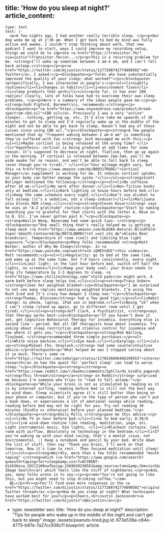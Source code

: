 title: 'How do you sleep at night?'
article_content:
  -
    type: text
    text: |-
      <p>A few nights ago, I had another really terrible sleep. </p><p>Our dog woke me up at 2:30 am. When I got back to bed my mind was fully active and awake. I couldn't stop thinking about work, that new podcast I want to start, ways I could improve my recording setup, things we could do to improve <a href="https://transistor.fm/?via=justin">Transistor.fm</a>...</p><p>This is a recurring problem for me. <strong>I'll wake up sometime between 2 am-4 am, and I can't fall back asleep.</strong></p><p><a href="https://twitter.com/mijustin/status/1177208742774890502">On Twitter</a>, I asked:</p><blockquote><p>"Folks who have substantially improved the quality of your sleep: what worked?"</p></blockquote><p>Specifically, I was interested in people's:</p><ul><li>nightly routines</li><li>changes in habits</li><li>environment fixes</li><li>sleep products that work</li></ul><p>So far, it has over 200 replies! Clearly, lots of folks have had to overcome their own sleep problems. </p><p>Here's a summary of the ideas people gave me:</p><p><strong>Josh Pigford, Baremetrics, recommends:</strong></p><blockquote><p>“<a href="https://www.onyxandrose.com/product/broad-spectrum-cbd-oil">CBD oil</a>. Previously I was a very "active" sleeper...talking, getting up, etc. It'd also take me upwards of 30 minutes to get to sleep and I'd regularly wake up in the middle of the night and not be able to get back to sleep. Haven't had any of those issues since using CBD oil.”</p></blockquote><p><strong>A few people mentioned that my "frequent waking between 2 am-4 am" is something they've suffered with too.</strong> Josh messaged me with this:</p><ul><li>Maybe cortisol is being released at the wrong time? </li><li>"Hypothesis: cortisol is being produced at odd times for some reason. It’s supposed to decrease at night, flatline, then go up again in the morning. If cortisol is released between 2am-3am, you'll be wide awake for no reason, and won't be able to fall back to sleep (even though you're tired)." </li><li>"Your mileage might vary, but this <a href="https://www.amazon.com/dp/B0031TRUOG/">Cortisol Manager</a> supplement is working for me. It reduces cortisol uptake, so your body can better manage the spike."</li></ul><p><strong>Scott Bolinger mentioned the following:</strong></p><ul><li>No caffeine after 10 am.</li><li>No work after dinner.</li><li>Non-fiction books only at bedtime.</li><li>Dark lighting in house hours before bed.</li><li>Keep the same schedule every night.</li><li>Don’t use alcohol to fall asleep (it’s a sedative, not a sleep-inducer)</li><li>Marijuana also blocks REM sleep.</li></ul><p><strong>Steven Kovar</strong> says he uses an "A-Z gratitude" routine:</p><blockquote><p>"Start by naming something you're grateful for that starts with the letter A. Move on to B. Etc. I've never gotten past K.”</p></blockquote><p><strong>Wailin Wong, Basecamp had some quick tips: </strong></p><blockquote><p>“One small thing that's really helped me is getting a sleep mask (<a href="https://www.amazon.com/ALASKA-Natural-Blindfold-Super-Smooth-Contoured/dp/B073LQNRN1?ref_=ast_sto_dp">Alaska Bear brand</a>). Temperature of room (cool) and limiting blue light exposure.”</p></blockquote><p>Many folks recommended <strong>Matt Walker, author of Why We Sleep</strong>. In <a href="https://www.youtube.com/watch?v=X-iQHE5tdUI">this video</a>, Matt recommends:</p><ul><li>Regularity: go to bed at the same time, and wake up at the same time. Get 7-9 hours consistently, every night.</li><li>Limit light: in the last hour before bed, switch off half the lights, no screens</li><li>Keep your body cool: your brain needs to drop its temperature by 2-3 degrees to sleep. <a href="https://www.chilitechnology.com/">Cold pads</a> might work. A warm bath before sleep helps too.</li></ul><p><strong>Tracy Osborn </strong>likes her weighted blanket:</p><blockquote><p>"I am surprised to not see many replies mentioning weighted blankets. I’m using the Hush Iced and It’s crazy how deeper I sleep now."</p></blockquote><p><strong>Thomas, Blossom</strong> had a few good tips:</p><ul><li>Habit change: no phone, laptop, iPad use in bedroom.</li><li>Being “ok” when I can’t sleep (stand up again, go to different room until I get tired).</li></ul><p><strong>Jeff Clark, a Psychiatrist, </strong>says that therapy works best:</p><blockquote><p>"If you haven't done it yet, get Cognitive Behavioral Therapy for insomnia. Everything else is second line – period. Not all CBT therapists know about insomnia. Try asking about sleep restriction and stimulus control for insomnia and see where it gets you."</p></blockquote><p><strong>Rob Walling, TinySeed, </strong>recommended three simple purchases:</p><ul><li>White noise machine.</li><li>Eye mask.</li><li>Earplugs.</li></ul><p><strong>Mikael Cho, Unsplash,</strong> had some counterintuitive advice:</p><blockquote><p>"What helped me was I stopped caring about it so much. There's some <a href="https://twitter.com/zebulgar/status/1176526846466199553">interesting research</a> on how the quest for 'perfect sleep' can lead to worse sleep."</p></blockquote><p><strong></strong><a href="https://www.reddit.com/r/books/comments/5phlln/do_kindle_paperwhites_hurt_your_ability_to_sleep/dcsb8ui/"><strong>This thread</strong></a><strong> on Reddit</strong> surprised me because I'm someone who tries to "read to fall asleep:"</p><blockquote><p>"While your brain is not as stimulated by reading as it is by internet surfing, reading before bed is still not the best way to wind down. Sleep scientists agree it's still better than being on your phone or computer, but if you're the type of person who can't put a book down, or experiences a lot of emotional swings while reading, reading before bed may not be right for you. Try not reading 30 minutes (Kindle or otherwise) before your planned bedtime."</p></blockquote><p><strong>Emily Mills </strong>gave me this advice:</p><ul><li>No TV an hour before bed.</li><li>Go to bed early; 8:30/9 </li><li>A wind-down routine like reading, meditation, yoga, etc. Light instrumental music. Dim lights. </li><li>Blackout curtains. Cool room with airflow. Absolutely no technology in the bedroom.</li><li>If you're waking up with your mind racing, that's a mental issue, not environmental. :) Keep a notebook and pencil by your bed. Write down the list of stuff, then say 'Thank you brain, I'll work on that tomorrow. Now it's time to rest.' Then focused meditation until sleep!</li></ul><p><strong>Weirdly, more than a few folks recommended "mouth taping" </strong>which (<a href="https://www.google.com/search?q=mouth+taping+for+sleep&amp;sxsrf=ACYBGNT-djkk56xva_IOCCZjW9vwfbajag:1569639238561&amp;source=lnms&amp;tbm=isch&amp;sa=X&amp;ved=0ahUKEwjbovXpwfLkAhVKnp4KHeeNAr4Q_AUIEigB&amp;biw=1278&amp;bih=797">Google Image Search</a>) which feels like the stuff of nightmares.</p><p>And, yes, many folks wrote in to say:</p><p><em>"You're not going to like this, but you might need to stop drinking coffee."</em>
      😱☕</p><hr><p>You'll find even more responses in the <a href="https://twitter.com/mijustin/status/1177208742774890502">original Twitter thread</a>.</p><p>How do you sleep at night? What techniques have worked best for you?</p><p>Cheers,<br>Justin Jackson<br><a href="https://twitter.com/mijustin">@mijustin</a></p>
  -
    type: newsletter
seo:
  title: 'How do you sleep at night?'
  description: "Tips for people who wake up in the middle of the night and can't get back to sleep"
  image: /assets/peanuts-tired.jpg
id: 673e538a-c84e-4775-b67e-7a27cc936c11
blueprint: article
